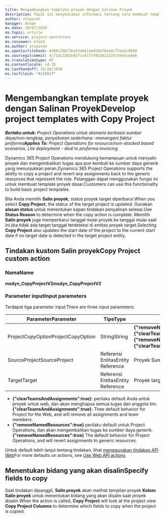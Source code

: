 ```yaml
---
title: Mengembangkan template proyek dengan Salinan Proyek
description: Topik ini menyediakan informasi tentang cara membuat template proyek menggunakan tindakan kustom menyalin proyek.
author: stsporen
manager: Annbe
ms.date: 10/07/2020
ms.topic: article
ms.service: project-operations
ms.reviewer: kfend
ms.author: stsporen
ms.openlocfilehash: 0100c29873be6346614e958ef6ea0c77da2c9590
ms.sourcegitcommit: 4cf1dc1561b92fca4175f0b3813133c5e63ce8e6
ms.translationtype: HT
ms.contentlocale: id-ID
ms.lasthandoff: 10/28/2020
ms.locfileid: "4131617"
---
```

# <a name="develop-project-templates-with-copy-project"></a><span data-ttu-id="b3893-103">Mengembangkan template proyek dengan Salinan Proyek</span><span class="sxs-lookup"><span data-stu-id="b3893-103">Develop project templates with Copy Project</span></span>

<span data-ttu-id="b3893-104">_**Berlaku untuk:** Project Operations untuk skenario berbasis sumber daya/non-lengkap, penyebaran sederhana -menangani faktur proforma_</span><span class="sxs-lookup"><span data-stu-id="b3893-104">_**Applies To:** Project Operations for resource/non-stocked based scenarios, Lite deployment - deal to proforma invoicing_</span></span>

<span data-ttu-id="b3893-105">Dynamics 365 Project Operations mendukung kemampuan untuk menyalin proyek dan mengembalikan tugas apa pun kembali ke sumber daya generik yang menunjukkan peran.</span><span class="sxs-lookup"><span data-stu-id="b3893-105">Dynamics 365 Project Operations supports the ability to copy a project and revert any assignments back to the generic resources that represent the role.</span></span> <span data-ttu-id="b3893-106">Pelanggan dapat menggunakan fungsi ini untuk membuat template proyek dasar.</span><span class="sxs-lookup"><span data-stu-id="b3893-106">Customers can use this functionality to build basic project templates.</span></span>

<span data-ttu-id="b3893-107">Bila Anda memilih **Salin proyek**, status proyek target diperbarui.</span><span class="sxs-lookup"><span data-stu-id="b3893-107">When you select **Copy Project**, the status of the target project is updated.</span></span> <span data-ttu-id="b3893-108">Gunakan **alasan status** untuk menentukan kapan tindakan penyalinan selesai.</span><span class="sxs-lookup"><span data-stu-id="b3893-108">Use **Status Reason** to determine when the copy action is complete.</span></span> <span data-ttu-id="b3893-109">Memilih **Salin proyek** juga memperbarui tanggal mulai proyek ke tanggal mulai saat ini jika tidak ada target tanggal terdeteksi di entitas proyek target.</span><span class="sxs-lookup"><span data-stu-id="b3893-109">Selecting **Copy Project** also updates the start date of the project to the current start date if no target date is detected in the target project entity.</span></span>

## <a name="copy-project-custom-action"></a><span data-ttu-id="b3893-110">Tindakan kustom Salin proyek</span><span class="sxs-lookup"><span data-stu-id="b3893-110">Copy Project custom action</span></span> 

### <a name="name"></a><span data-ttu-id="b3893-111">Nama</span><span class="sxs-lookup"><span data-stu-id="b3893-111">Name</span></span> 

<span data-ttu-id="b3893-112">**msdyn_CopyProjectV2**</span><span class="sxs-lookup"><span data-stu-id="b3893-112">**msdyn_CopyProjectV2**</span></span>

### <a name="input-parameters"></a><span data-ttu-id="b3893-113">Parameter input</span><span class="sxs-lookup"><span data-stu-id="b3893-113">Input parameters</span></span>
<span data-ttu-id="b3893-114">Terdapat tiga parameter input:</span><span class="sxs-lookup"><span data-stu-id="b3893-114">There are three input parameters:</span></span>

| <span data-ttu-id="b3893-115">Parameter</span><span class="sxs-lookup"><span data-stu-id="b3893-115">Parameter</span></span>          | <span data-ttu-id="b3893-116">Tipe</span><span class="sxs-lookup"><span data-stu-id="b3893-116">Type</span></span>   | <span data-ttu-id="b3893-117">Values</span><span class="sxs-lookup"><span data-stu-id="b3893-117">Values</span></span>                                                   | 
|--------------------|--------|----------------------------------------------------------|
| <span data-ttu-id="b3893-118">ProjectCopyOption</span><span class="sxs-lookup"><span data-stu-id="b3893-118">ProjectCopyOption</span></span>  | <span data-ttu-id="b3893-119">String</span><span class="sxs-lookup"><span data-stu-id="b3893-119">String</span></span> | <span data-ttu-id="b3893-120">**{"removeNamedResources":true}** or **{"clearTeamsAndAssignments":true}**</span><span class="sxs-lookup"><span data-stu-id="b3893-120">**{"removeNamedResources":true}** or **{"clearTeamsAndAssignments":true}**</span></span> |
| <span data-ttu-id="b3893-121">SourceProject</span><span class="sxs-lookup"><span data-stu-id="b3893-121">SourceProject</span></span>      | <span data-ttu-id="b3893-122">Referensi Entitas</span><span class="sxs-lookup"><span data-stu-id="b3893-122">Entity Reference</span></span> | <span data-ttu-id="b3893-123">Proyek Sumber</span><span class="sxs-lookup"><span data-stu-id="b3893-123">Source Project</span></span> |
| <span data-ttu-id="b3893-124">Target</span><span class="sxs-lookup"><span data-stu-id="b3893-124">Target</span></span>             | <span data-ttu-id="b3893-125">Referensi Entitas</span><span class="sxs-lookup"><span data-stu-id="b3893-125">Entity Reference</span></span> | <span data-ttu-id="b3893-126">Proyek target</span><span class="sxs-lookup"><span data-stu-id="b3893-126">Target Project</span></span> |


- <span data-ttu-id="b3893-127">**{"clearTeamsAndAssignments":true}**: perilaku default Anda untuk proyek untuk web, dan akan menghapus semua tugas dan anggota tim.</span><span class="sxs-lookup"><span data-stu-id="b3893-127">**{"clearTeamsAndAssignments":true}**: Thee default behavior for Project for the Web, and will remove all assignments and team members.</span></span>
- <span data-ttu-id="b3893-128">**{"removeNamedResources":true}** perilaku default untuk Project Operations, dan akan mengembalikan tugas ke sumber daya generik.</span><span class="sxs-lookup"><span data-stu-id="b3893-128">**{"removeNamedResources":true}** The default behavior for Project Operations, and will revert assignments to generic resources.</span></span>

<span data-ttu-id="b3893-129">Untuk default lebih lanjut tentang tindakan, lihat [menggunakan tindakan API Web](https://docs.microsoft.com/powerapps/developer/common-data-service/webapi/use-web-api-actions)</span><span class="sxs-lookup"><span data-stu-id="b3893-129">For more defaults on actions, see [Use Web API actions](https://docs.microsoft.com/powerapps/developer/common-data-service/webapi/use-web-api-actions)</span></span>

## <a name="specify-fields-to-copy"></a><span data-ttu-id="b3893-130">Menentukan bidang yang akan disalin</span><span class="sxs-lookup"><span data-stu-id="b3893-130">Specify fields to copy</span></span> 
<span data-ttu-id="b3893-131">Saat tindakan dipanggil, **Salin proyek** akan melihat tampilan proyek **Kolom Salin proyek** untuk menentukan bidang yang akan disalin saat proyek disalin.</span><span class="sxs-lookup"><span data-stu-id="b3893-131">When the action is called, **Copy Project** will look at the project view **Copy Project Columns** to determine which fields to copy when the project is copied.</span></span>
